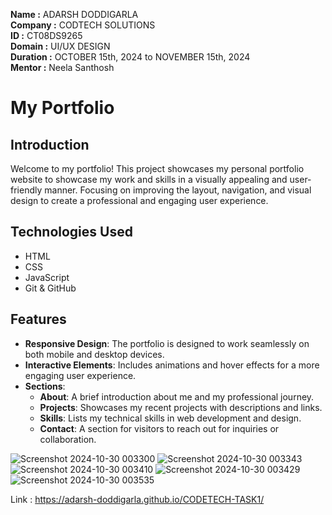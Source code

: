 **Name :** ADARSH DODDIGARLA  
**Company :** CODTECH SOLUTIONS  
**ID :** CT08DS9265  
**Domain :** UI/UX DESIGN  
**Duration :** OCTOBER 15th, 2024 to NOVEMBER 15th, 2024  
**Mentor :** Neela Santhosh  

# My Portfolio

## Introduction
Welcome to my portfolio! This project showcases my personal portfolio website to showcase my work and skills in a visually
appealing and user-friendly manner. Focusing on improving the layout, navigation, and
visual design to create a professional and engaging user experience.

## Technologies Used
- HTML
- CSS
- JavaScript
- Git & GitHub

## Features
- **Responsive Design**: The portfolio is designed to work seamlessly on both mobile and desktop devices.
- **Interactive Elements**: Includes animations and hover effects for a more engaging user experience.
- **Sections**:
  - **About**: A brief introduction about me and my professional journey.
  - **Projects**: Showcases my recent projects with descriptions and links.
  - **Skills**: Lists my technical skills in web development and design.
  - **Contact**: A section for visitors to reach out for inquiries or collaboration.


![Screenshot 2024-10-30 003300](https://github.com/user-attachments/assets/37632250-058b-4413-9072-eabee7694172)
![Screenshot 2024-10-30 003343](https://github.com/user-attachments/assets/a4ceb31a-0fc6-4030-88da-5444f8675578)
![Screenshot 2024-10-30 003410](https://github.com/user-attachments/assets/aad15639-cdd0-442c-a60f-94af93c385a3)
![Screenshot 2024-10-30 003429](https://github.com/user-attachments/assets/8833721e-46da-4110-b8a1-74a1a18fe662)
![Screenshot 2024-10-30 003535](https://github.com/user-attachments/assets/2eb7690c-16d6-4110-9166-1e0a2bc8742e)

Link : https://adarsh-doddigarla.github.io/CODETECH-TASK1/
